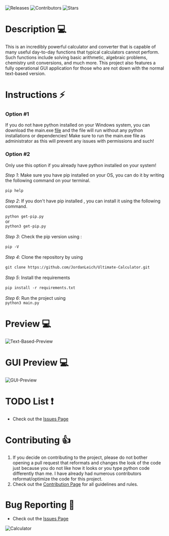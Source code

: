 <a style="text-decoration:none" href="https://github.com/JordanLeich/Ultimate-Calculator/releases">
    <img src="https://img.shields.io/github/release/JordanLeich/Ultimate-Calculator.svg?style=flat-square" alt="Releases" />
  </a>
<a style="text-decoration:none" href="https://github.com/JordanLeich/Ultimate-Calculator/contributors/">
    <img src="https://img.shields.io/github/contributors/JordanLeich/Ultimate-Calculator?style=flat-square" alt="Contributors" />
  </a>
  <a style="text-decoration:none" href="https://github.com/JordanLeich/Ultimate-Calculator/stargazers">
    <img src="https://img.shields.io/github/stars/JordanLeich/Ultimate-Calculator.svg?style=flat-square" alt="Stars" />
  </a>

# Description 💻
This is an incredibly powerful calculator and converter that is capable of many useful day-to-day functions that typical calculators cannot perform. Such functions include solving basic arithmetic, algebraic problems, chemistry unit conversions, and much more. This project also features a fully operational GUI application for those who are not down with the normal text-based version.

# Instructions ⚡
### Option #1
If you do not have python installed on your Windows system, you can download the main.exe [file](https://github.com/JordanLeich/Ultimate-Calculator/blob/main/main.exe) and the file will run without any python installations or dependencies! Make sure to run the main.exe file as administrator as this will prevent any issues with permissions and such!

### Option #2
Only use this option if you already have python installed on your system!

  *Step 1*:
    Make sure you have pip installed on your OS, you can do it by writing the following command on your terminal.<br/><br/>
    ```
    pip help
    ```<br/><br/>
   *Step 2*:
    If you don't have pip installed , you can install it using the following command.<br/><br/>
    ```
    python get-pip.py
    ```
    <br/>or <br/>
    ```
    python3 get-pip.py
    ```<br/><br/>
   *Step 3*:
    Check the pip version using :<br/><br/>
    ```
    pip -V
    ```<br/><br/>
    *Step 4*:
      Clone the repository by using <br/><br/>
      ```
      git clone https://github.com/JordanLeich/Ultimate-Calculator.git
      ```<br/><br/>
     *Step 5*:
      Install the requirements<br/><br/>
      ```
      pip install -r requirements.txt
      ```<br/><br/>
     *Step 6*:
      Run the project using<br/>
      ```
      python3 main.py
      ```

# Preview 💻
![Text-Based-Preview](images/textbaseddemo.gif "Text Based Preview")

# GUI Preview 💻
![GUI-Preview](images/guibaseddemo.gif "GUI Preview")

# TODO List ❗ 
- Check out the [Issues Page](https://github.com/JordanLeich/Ultimate-Calculator/issues/1)

# Contributing 👍
1. If you decide on contributing to the project, please do not bother opening a pull request that reformats and changes the look of the code just because you do not like how it looks or you type python code differently than me. I have already had numerous contributors reformat/optimize the code for this project. 
1. Check out the [Contribution Page](https://github.com/JordanLeich/Ultimate-Calculator/blob/main/CONTRIBUTING.md) for all guidelines and rules.

# Bug Reporting 🐞
- Check out the [Issues Page](https://github.com/JordanLeich/Ultimate-Calculator/issues/7)

![Calculator](images/gif.gif "Calculator")
